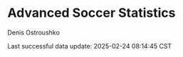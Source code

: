 # Advanced Soccer Statistics
Denis Ostroushko

<!-- gfm -->

Last successful data update: 2025-02-24 08:14:45 CST
